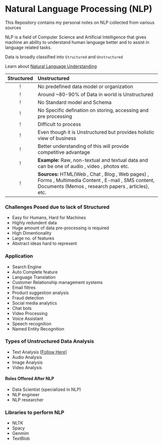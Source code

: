 # Natural Language Processing (NLP)
This Repository contains my personal notes on NLP collected from various sources

NLP is a field of Computer Science and Artificial Intelligence that gives machine an ability to understand human language better and to assist in language related tasks.




Data is broadly classified into `Structured` and `Unstructured`

Learn about [Natural Language Understanding](https://github.com/MominAhmedShaikh/Natural-Language-Processing/tree/main/Natural%20Language%20Understanding)


| Structured | Unstructured   |
| :--------: | :------- | 
| ! | No predefined data model or organization |
| ! | Around ~80-90% of Data in world is Unstructured |
| ! | No Standard model and Schema |
| ! | No Specific defination on storing, accessing and pre processing |
| ! | Difficult to process |
| ! | Even though it is Unstructured but provides holistic view of business|
| ! | Better understanding of this will provide competitive advantage |
| ! | **Example:** Raw, non-textual and textual data and can be one of audio , video , photos etc. |
| ! | **Sources:** HTML(Web , Chat , Blog , Web pages) , Forms , Multimedia Content , E-mail , SMS content, Documents (Memos , research papers , articles), etc.|

### Challenges Posed due to lack of Structured
- Easy for Humans, Hard for Machines
- Highly redundent data
- Huge amount of data pre-processing is required
- High Dimentionality
- Large no. of features
- Abstract ideas hard to represent

### Application
- Search Engine
- Auto Complete feature
- Language Translation
- Customer Relationship management systems
- Email filtres
- Product suggestion analysis
- Fraud detection
- Social media analytics
- Chat bots
- Video Processing
- Voice Assistant
- Speech recognition
- Named Entity Recognition

### Types of Unstructured Data Analysis
- Text Analysis [[Follow Here](https://github.com/MominAhmedShaikh/Natural-Language-Processing/tree/main/Text%20Classification)]
- Audio Analysis
- Image Analysis
- Video Analysis

#### Roles Offered After NLP
- Data Scientist (specialized in NLP)
- NLP engineer
- NLP researcher

### Libraries to perform NLP
- NLTK
- Spacy
- Genmim
- TextBlob
